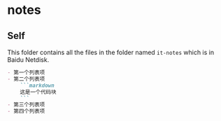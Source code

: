 # notes



## Self

This folder contains all the files in the folder named `it-notes` which is in Baidu Netdisk.



```markdown
- 第一个列表项
- 第二个列表项
	```markdown
	这是一个代码块
	```
- 第三个列表项
- 第四个列表项
```
